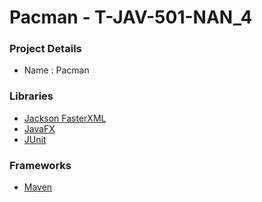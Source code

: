 # Pacman - T-JAV-501-NAN_4

### Project Details
- Name : Pacman

### Libraries
- [Jackson FasterXML](https://github.com/FasterXML/jackson)
- [JavaFX](https://openjfx.io/)
- [JUnit](https://junit.org/junit5/)

### Frameworks
- [Maven](https://maven.apache.org/)